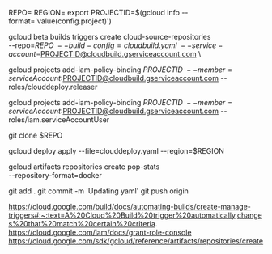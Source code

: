 
REPO=
REGION=
export PROJECTID=$(gcloud info --format='value(config.project)')

gcloud beta builds triggers create cloud-source-repositories \
--repo=$REPO \
--build-config=cloudbuild.yaml \
--service-account=$PROJECTID@cloudbuild.gserviceaccount.com \


gcloud projects add-iam-policy-binding $PROJECTID \
    --member=serviceAccount:$PROJECTID@cloudbuild.gserviceaccount.com
    --roles/clouddeploy.releaser

gcloud projects add-iam-policy-binding $PROJECTID \
    --member=serviceAccount:$PROJECTID@cloudbuild.gserviceaccount.com
    --roles/iam.serviceAccountUser


git clone $REPO


gcloud deploy apply --file=clouddeploy.yaml --region=$REGION


gcloud artifacts repositories create pop-stats \
    --repository-format=docker


git add .
git commit -m 'Updating yaml'
git push origin









https://cloud.google.com/build/docs/automating-builds/create-manage-triggers#:~:text=A%20Cloud%20Build%20trigger%20automatically,changes%20that%20match%20certain%20criteria.
https://cloud.google.com/iam/docs/grant-role-console
https://cloud.google.com/sdk/gcloud/reference/artifacts/repositories/create